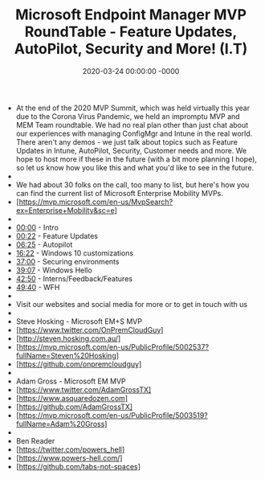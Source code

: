 ﻿---
layout: post
title: "Microsoft Endpoint Manager MVP RoundTable - Feature Updates, AutoPilot, Security and More! (I.T)"
date: 2020-03-24 00:00:00 -0000
categories:
---

 * At the end of the 2020 MVP Summit, which was held virtually this year due to the Corona Virus Pandemic, we held an impromptu MVP and MEM Team roundtable. We had no real plan other than just chat about our experiences with managing ConfigMgr and Intune in the real world. There aren't any demos - we just talk about topics such as Feature Updates in Intune, AutoPilot, Security, Customer needs and more. We hope to host more if these in the future (with a bit more planning I hope), so let us know how you like this and what you'd like to see in the future.
 * 
 * We had about 30 folks on the call, too many to list, but here's how you can find the current list of Microsoft Enterprise Mobility MVPs.
 * [https://mvp.microsoft.com/en-us/MvpSearch?ex=Enterprise+Mobility&sc=e]
 * 
 * [00:00](https://www.youtube.com/watch?v=ACp4DVJuuSg&t=0s) - Intro
 * [00:22](https://www.youtube.com/watch?v=ACp4DVJuuSg&t=22s) - Feature Updates
 * [06:25](https://www.youtube.com/watch?v=ACp4DVJuuSg&t=385s) - Autopilot
 * [16:22](https://www.youtube.com/watch?v=ACp4DVJuuSg&t=982s) - Windows 10 customizations
 * [37:00](https://www.youtube.com/watch?v=ACp4DVJuuSg&t=2220s) - Securing environments 
 * [39:07](https://www.youtube.com/watch?v=ACp4DVJuuSg&t=2347s) - Windows Hello
 * [42:50](https://www.youtube.com/watch?v=ACp4DVJuuSg&t=2570s) - Interns/Feedback/Features
 * [49:40](https://www.youtube.com/watch?v=ACp4DVJuuSg&t=2980s) - WFH 
 * 
 * Visit our websites and social media for more or to get in touch with us
 * 
 * Steve Hosking - Microsoft EM+S MVP
 * [https://www.twitter.com/OnPremCloudGuy]
 * [http://steven.hosking.com.au/]
 * [https://mvp.microsoft.com/en-us/PublicProfile/5002537?fullName=Steven%20Hosking]
 * [https://github.com/onpremcloudguy]
 * 
 * Adam Gross - Microsoft EM MVP
 * [https://www.twitter.com/AdamGrossTX]
 * [https://www.asquaredozen.com]
 * [https://github.com/AdamGrossTX]
 * [https://mvp.microsoft.com/en-us/PublicProfile/5003519?fullName=Adam%20Gross]
 * 
 * Ben Reader
 * [https://twitter.com/powers_hell]
 * [https://www.powers-hell.com/]
 * [https://github.com/tabs-not-spaces]
